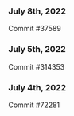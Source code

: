 ### July 8th, 2022

Commit #37589

### July 5th, 2022

Commit #314353


### July 4th, 2022

Commit #72281

